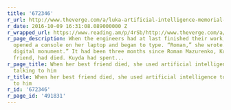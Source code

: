 ```yaml
---
title: '672346'
r_url: http://www.theverge.com/a/luka-artificial-intelligence-memorial-roman-mazurenko-bot
r_date: 2016-10-09 16:31:08.089000000 Z
r_wrapped_url: https://www.reading.am/p/4rSb/http://www.theverge.com/a/luka-artificial-intelligence-memorial-roman-mazurenko-bot
r_page_description: When the engineers had at last finished their work, Eugenia Kuyda
  opened a console on her laptop and began to type. “Roman,” she wrote. “This is your
  digital monument.” It had been three months since Roman Mazurenko, Kuyda’s closest
  friend, had died. Kuyda had spent...
r_page_title: When her best friend died, she used artificial intelligence to keep
  talking to him
r_title: When her best friend died, she used artificial intelligence to keep talking
  to him
r_id: '672346'
r_page_id: '491831'
---
```


